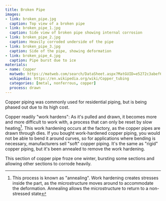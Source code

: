 ```yaml
---
title: Broken Pipe
images:
- link: broken_pipe.jpg
  caption: Top view of a broken pipe
- link: broken_pipe_1.jpg
  caption: Side view of broken pipe showing internal corrosion
- link: broken_pipe_2.jpg
  caption: Heavily corroded underside of the pipe
- link: broken_pipe_3.jpg
  caption: Side of the pipe, showing deformation
- link: broken_pipe_4.jpg
  caption: Pipe burst due to ice
materials:
- name: Copper
  matweb: https://matweb.com/search/DataSheet.aspx?MatGUID=e5272c3abef6485a87a391370eab18ca
  wikipedia: https://en.wikipedia.org/wiki/Copper_tubing
  categories: [metal, nonferrous, copper]
  process: drawn
---
```


Copper piping was commonly used for residential piping, but is being phased out due to its high cost. 

Copper readily "work hardens": As it's pulled and drawn, it becomes more and more difficult to work with, a process that can only be reset by slow heating[^1]. This work hardening occurs at the factory, as the copper pipes are drawn through dies. If you bought work-hardened copper piping, you would not be able to bend it around curves, so for applications where bending is necessary, manufacturers sell "soft" copper piping. It's the same as "rigid" copper piping, but it's been annealed to remove the work hardening.

This section of copper pipe froze one winter, bursting some sections and allowing other sections to corrode heavily.

[^1]: This process is known as "annealing". Work hardening creates stresses inside the part, as the microstructure moves around to accommodate the deformation. Annealing allows the microstructure to return to a non-stressed state
